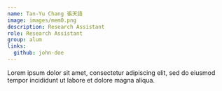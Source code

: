 ```yaml
---
name: Tan-Yu Chang 張天語
image: images/mem0.png
description: Research Assistant
role: Research Assistant
group: alum
links:
  github: john-doe
---
```


Lorem ipsum dolor sit amet, consectetur adipiscing elit, sed do eiusmod tempor incididunt ut labore et dolore magna aliqua.
